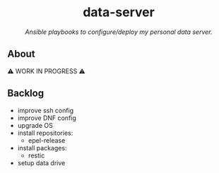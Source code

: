 <h1 align="center">data-server</h1>

*<p align="center">Ansible playbooks to configure/deploy my personal data server.</p>*

## About

⚠️ WORK IN PROGRESS ⚠️

## Backlog

- improve ssh config
- improve DNF config
- upgrade OS
- install repositories:
  - epel-release
- install packages:
  - restic
- setup data drive

